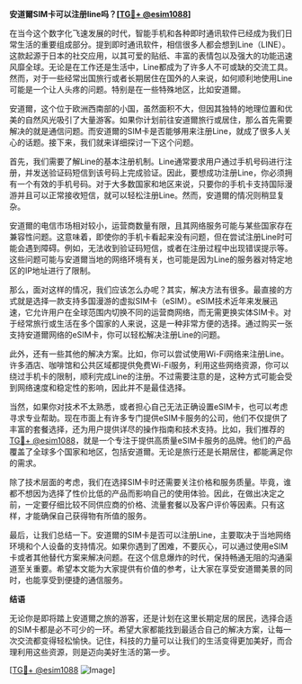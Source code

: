 **安道爾SIM卡可以注册line吗？[[TG💪+ @esim1088](https://t.me/s/esim1088)]**

在当今这个数字化飞速发展的时代，智能手机和各种即时通讯软件已经成为我们日常生活的重要组成部分。提到即时通讯软件，相信很多人都会想到Line（LINE）。这款起源于日本的社交应用，以其可爱的贴纸、丰富的表情包以及强大的功能迅速风靡全球。无论是在工作还是生活中，Line都成为了许多人不可或缺的交流工具。然而，对于一些经常出国旅行或者长期居住在国外的人来说，如何顺利地使用Line可能是一个让人头疼的问题。特别是在一些特殊地区，比如安道爾。

安道爾，这个位于欧洲西南部的小国，虽然面积不大，但因其独特的地理位置和优美的自然风光吸引了大量游客。如果你计划前往安道爾旅行或居住，那么首先需要解决的就是通信问题。而安道爾的SIM卡是否能够用来注册Line，就成了很多人关心的话题。接下来，我们就来详细探讨一下这个问题。

首先，我们需要了解Line的基本注册机制。Line通常要求用户通过手机号码进行注册，并发送验证码短信到该号码上完成验证。因此，要想成功注册Line，你必须拥有一个有效的手机号码。对于大多数国家和地区来说，只要你的手机卡支持国际漫游并且可以正常接收短信，就可以轻松注册Line。然而，安道爾的情况则稍显复杂。

安道爾的电信市场相对较小，运营商数量有限，且其网络服务可能与某些国家存在兼容性问题。这意味着，即使你的手机卡看起来没有问题，但在尝试注册Line时可能会遇到障碍。例如，无法收到验证码短信，或者在注册过程中出现错误提示等。这些问题可能与安道爾当地的网络环境有关，也可能是因为Line的服务器对特定地区的IP地址进行了限制。

那么，面对这样的情况，我们应该怎么办呢？其实，解决方法有很多。最直接的方式就是选择一款支持多国漫游的虚拟SIM卡（eSIM）。eSIM技术近年来发展迅速，它允许用户在全球范围内切换不同的运营商网络，而无需更换实体SIM卡。对于经常旅行或生活在多个国家的人来说，这是一种非常方便的选择。通过购买一张支持安道爾网络的eSIM卡，你可以轻松解决注册Line的问题。

此外，还有一些其他的解决方案。比如，你可以尝试使用Wi-Fi网络来注册Line。许多酒店、咖啡馆和公共区域都提供免费Wi-Fi服务，利用这些网络资源，你可以绕过手机卡的限制，顺利完成Line的注册。不过需要注意的是，这种方式可能会受到网络速度和稳定性的影响，因此并不是最佳选择。

当然，如果你对技术不太熟悉，或者担心自己无法正确设置eSIM卡，也可以考虑寻求专业帮助。现在市面上有许多专门提供eSIM卡服务的公司，他们不仅提供了丰富的套餐选择，还为用户提供详尽的操作指南和技术支持。比如，我们推荐的[TG💪+ @esim1088](https://t.me/s/esim1088)，就是一个专注于提供高质量eSIM卡服务的品牌。他们的产品覆盖了全球多个国家和地区，包括安道爾。无论是旅行还是长期居住，都能满足你的需求。

除了技术层面的考虑，我们在选择SIM卡时还需要关注价格和服务质量。毕竟，谁都不想因为选择了性价比低的产品而影响自己的使用体验。因此，在做出决定之前，一定要仔细比较不同供应商的价格、流量套餐以及客户评价等因素。只有这样，才能确保自己获得物有所值的服务。

最后，让我们总结一下。安道爾的SIM卡是否可以注册Line，主要取决于当地网络环境和个人设备的支持情况。如果你遇到了困难，不要灰心，可以通过使用eSIM卡或者其他替代方案来解决问题。在这个信息爆炸的时代，保持畅通无阻的沟通渠道至关重要。希望本文能为大家提供有价值的参考，让大家在享受安道爾美景的同时，也能享受到便捷的通信服务。

**结语**

无论你是即将踏上安道爾之旅的游客，还是计划在这里长期定居的居民，选择合适的SIM卡都是必不可少的一环。希望大家都能找到最适合自己的解决方案，让每一次交流都变得轻松愉快。记住，科技的力量可以让我们的生活变得更加美好，而合理利用这些资源，则是迈向美好生活的第一步。

[[TG💪+ @esim1088](https://t.me/s/esim1088) ![Image](https://i.postimg.cc/4NQfJmqS/Snipaste-2025-05-13-00-14-12.png)]